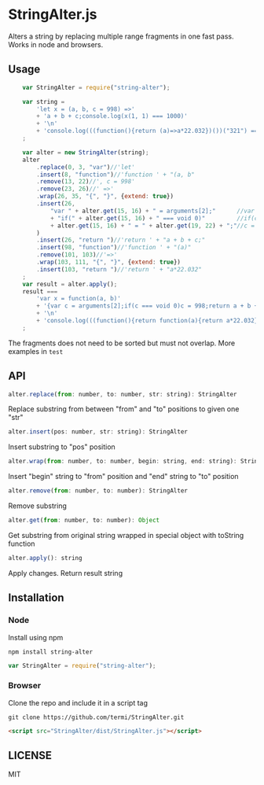 # StringAlter.js
Alters a string by replacing multiple range fragments in one fast pass.
Works in node and browsers.



## Usage
```javascript
    var StringAlter = require("string-alter");

    var string =
        'let x = (a, b, c = 998) =>'
        + 'a + b + c;console.log(x(1, 1) === 1000)'
        + '\n'
        + 'console.log(((function(){return (a)=>a*22.032})())("321") === "321"*22.032)'
    ;

    var alter = new StringAlter(string);
    alter
        .replace(0, 3, "var")//'let'
        .insert(8, "function")//'function ' + "(a, b"
        .remove(13, 22)//', c = 998'
        .remove(23, 26)//' =>'
        .wrap(26, 35, "{", "}", {extend: true})
        .insert(26,
            "var " + alter.get(15, 16) + " = arguments[2];"		 //var c = arguments[2];
            + "if(" + alter.get(15, 16) + " === void 0)"		 //if(c === void 0)
            + alter.get(15, 16) + " = " + alter.get(19, 22) + ";"//c = 998;
        )
        .insert(26, "return ")//'return ' + "a + b + c;"
        .insert(98, "function")//'function ' + "(a)"
        .remove(101, 103)//'=>'
        .wrap(103, 111, "{", "}", {extend: true})
        .insert(103, "return ")//'return ' + "a*22.032"
    ;
    var result = alter.apply();
    result ===
        'var x = function(a, b)'
        + '{var c = arguments[2];if(c === void 0)c = 998;return a + b + c};console.log(x(1, 1) === 1000)'
        + '\n'
        + 'console.log(((function(){return function(a){return a*22.032}})())("321") === "321"*22.032)'
    ;

```

The fragments does not need to be sorted but must not overlap. More examples in `test`

## API

```javascript
alter.replace(from: number, to: number, str: string): StringAlter
```
Replace substring from between "from" and "to" positions to given one "str"

```javascript
alter.insert(pos: number, str: string): StringAlter
```
Insert substring to "pos" position

```javascript
alter.wrap(from: number, to: number, begin: string, end: string): StringAlter
```
Insert "begin" string to "from" position and "end" string to "to" position

```javascript
alter.remove(from: number, to: number): StringAlter
```
Remove substring

```javascript
alter.get(from: number, to: number): Object
```
Get substring from original string wrapped in special object with toString function

```javascript
alter.apply(): string
```
Apply changes. Return result string


## Installation

### Node
Install using npm

    npm install string-alter

```javascript
var StringAlter = require("string-alter");
```

### Browser

Clone the repo and include it in a script tag

    git clone https://github.com/termi/StringAlter.git

```html
<script src="StringAlter/dist/StringAlter.js"></script>
```

## LICENSE

MIT
